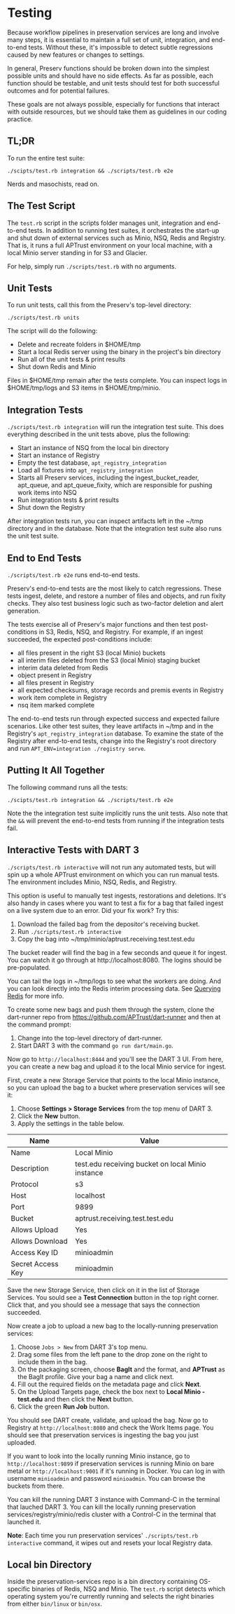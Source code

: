 # Testing

Because workflow pipelines in preservation services are long and involve many steps, it is essential to maintain a full set of unit, integration, and end-to-end tests. Without these, it's impossible to detect subtle regressions caused by new features or changes to settings.

In general, Preserv functions should be broken down into the simplest possible units and should have no side effects. As far as possible, each function should be testable, and unit tests should test for both successful outcomes and for potential failures.

These goals are not always possible, especially for functions that interact with outside resources, but we should take them as guidelines in our coding practice.

## TL;DR

To run the entire test suite:

```
./scipts/test.rb integration && ./scripts/test.rb e2e
```

Nerds and masochists, read on.

## The Test Script

The `test.rb` script in the scripts folder manages unit, integration and end-to-end tests. In addition to running test suites, it orchestrates the start-up and shut down of external services such as Minio, NSQ, Redis and Registry. That is, it runs a full APTrust environment on your local machine, with a local Minio server standing in for S3 and Glacier.

For help, simply run `./scripts/test.rb` with no arguments.

## Unit Tests

To run unit tests, call this from the Preserv's top-level directory:

`./scripts/test.rb units`

The script will do the following:

* Delete and recreate folders in $HOME/tmp
* Start a local Redis server using the binary in the project's bin directory
* Run all of the unit tests & print results
* Shut down Redis and Minio

Files in $HOME/tmp remain after the tests complete. You can inspect logs in $HOME/tmp/logs and S3 items in $HOME/tmp/minio.

## Integration Tests

`./scripts/test.rb integration` will run the integration test suite. This does everything described in the unit tests above, plus the following:

* Start an instance of NSQ from the local bin directory
* Start an instance of Registry
* Empty the test database, `apt_registry_integration`
* Load all fixtures into `apt_registry_integration`
* Starts all Preserv services, including the ingest_bucket_reader, apt_queue, and apt_queue_fixity, which are responsible for pushing work items into NSQ
* Run integration tests & print results
* Shut down the Registry

After integration tests run, you can inspect artifacts left in the ~/tmp directory and in the database. Note that the integration test suite also runs the unit test suite.

## End to End Tests

`./scripts/test.rb e2e` runs end-to-end tests.

Preserv's end-to-end tests are the most likely to catch regressions. These tests ingest, delete, and restore a number of files and objects, and run fixity checks. They also test business logic such as two-factor deletion and alert generation.

The tests exercise all of Preserv's major functions and then test post-conditions in S3, Redis, NSQ, and Registry. For example, if an ingest succeeded, the expected post-conditions include:

* all files present in the right S3 (local Minio) buckets
* all interim files deleted from the S3 (local Minio) staging bucket
* interim data deleted from Redis
* object present in Registry
* all files present in Registry
* all expected checksums, storage records and premis events in Registry
* work item complete in Registry
* nsq item marked complete

The end-to-end tests run through expected success and expected failure scenarios. Like other test suites, they leave artifacts in ~/tmp and in the Registry's `apt_registry_integration` database. To examine the state of the Registry after end-to-end tests, change into the Registry's root directory and run `APT_ENV=integration ./registry serve`.

## Putting It All Together

The following command runs all the tests:

`./scipts/test.rb integration && ./scripts/test.rb e2e`

Note the the integration test suite implicitly runs the unit tests. Also note that the `&&` will prevent the end-to-end tests from running if the integration tests fail.

## Interactive Tests with DART 3

`./scripts/test.rb interactive` will not run any automated tests, but will spin up a whole APTrust environment on which you can run manual tests. The environment includes Minio, NSQ, Redis, and Registry.

This option is useful to manually test ingests, restorations and deletions. It's also handy in cases where you want to test a fix for a bag that failed ingest on a live system due to an error. Did your fix work? Try this:

1. Download the failed bag from the depositor's receiving bucket.
2. Run `./scripts/test.rb interactive`
3. Copy the bag into ~/tmp/minio/aptrust.receiving.test.test.edu

The bucket reader will find the bag in a few seconds and queue it for ingest. You can watch it go through at http://localhost:8080. The logins should be pre-populated.

You can tail the logs in ~/tmp/logs to see what the workers are doing. And you can look directly into the Redis interim processing data. See [Querying Redis](/components/redis#querying-redis) for more info.

To create some new bags and push them through the system, clone the dart-runner repo from https://github.com/APTrust/dart-runner and then at the command prompt:

1. Change into the top-level directory of dart-runner.
2. Start DART 3 with the command `go run dart/main.go`.

Now go to `http://localhost:8444` and you'll see the DART 3 UI. From here, you can create a new bag and upload it to the local Minio service for ingest.

First, create a new Storage Service that points to the local Minio instance, so you can upload the bag to a bucket where preservation services will see it:

1. Choose **Settings > Storage Services** from the top menu of DART 3.
1. Click the **New** button.
1. Apply the settings in the table below.

| Name | Value |
| ---- | ----- |
| Name | Local Minio |
| Description | test.edu receiving bucket on local Minio instance |
| Protocol | s3 |
| Host | localhost |
| Port | 9899 |
| Bucket | aptrust.receiving.test.test.edu |
| Allows Upload | Yes |
| Allows Download | Yes |
| Access Key ID | minioadmin |
| Secret Access Key | minioadmin |

Save the new Storage Service, then click on it in the list of Storage Services. You sould see a **Test Connection** button in the top right corner. Click that, and you should see a message that says the connection succeeded.

Now create a job to upload a new bag to the locally-running preservation services:

1. Choose `Jobs > New` from DART 3's top menu.
1. Drag some files from the left pane to the drop zone on the right to include them in the bag.
1. On the packaging screen, choose **BagIt** and the format, and **APTrust** as the BagIt profile. Give your bag a name and click next.
1. Fill out the required fields on the metadata page and click **Next**.
1. On the Upload Targets page, check the box next to **Local Minio - test.edu** and then click the **Next** button.
1. Click the green **Run Job** button.

You should see DART create, validate, and upload the bag. Now go to Registry at `http://localhost:8080` and check the Work Items page. You should see that preservation services is ingesting the bag you just uploaded.

If you want to look into the locally running Minio instance, go to `http://localhost:9899` if preservation services is running Minio on bare metal or `http://localhost:9001` if it's running in Docker. You can log in with username `minioadmin` and password `minioadmin`. You can browse the buckets from there.

You can kill the running DART 3 instance with Command-C in the terminal that lauched DART 3. You can kill the locally running preservation services/registry/minio/redis cluster with a Control-C in the terminal that launched it.

**Note**: Each time you run preservation services' `./scripts/test.rb interactive` command, it wipes out and resets your local Registry data.

## Local bin Directory

Inside the preservation-services repo is a bin directory containing OS-specific binaries of Redis, NSQ and Minio. The `test.rb` script detects which operating system you're currently running and selects the right binaries from either `bin/linux` or `bin/osx`.
